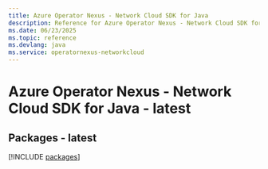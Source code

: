 ```yaml
---
title: Azure Operator Nexus - Network Cloud SDK for Java
description: Reference for Azure Operator Nexus - Network Cloud SDK for Java
ms.date: 06/23/2025
ms.topic: reference
ms.devlang: java
ms.service: operatornexus-networkcloud
---
```

# Azure Operator Nexus - Network Cloud SDK for Java - latest
## Packages - latest
[!INCLUDE [packages](operator-nexus---network-cloud-index.md)]
